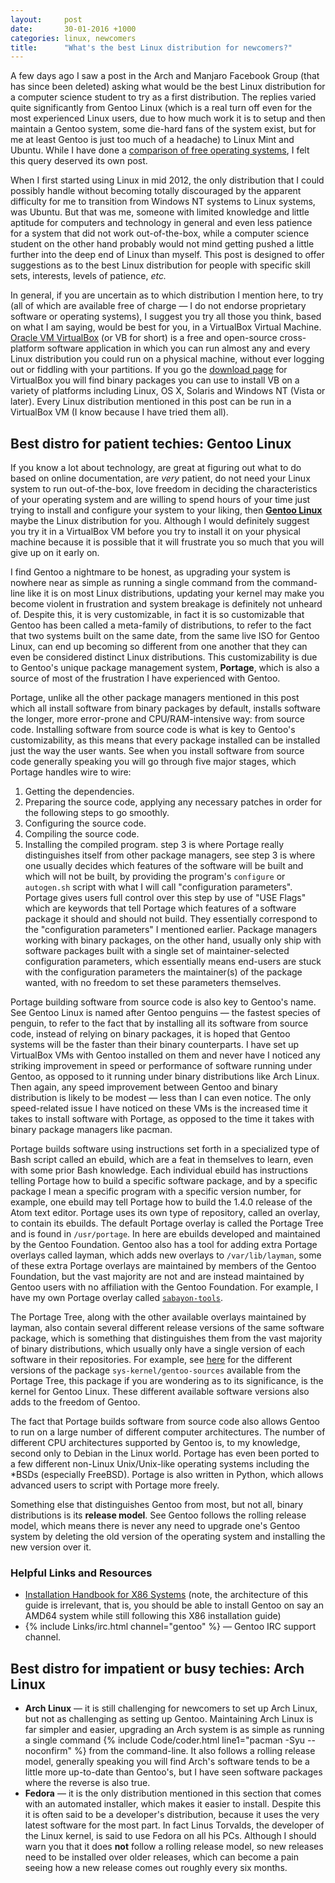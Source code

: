 ```yaml
---
layout:     post
date:       30-01-2016 +1000
categories: linux, newcomers
title:      "What's the best Linux distribution for newcomers?"
---
```


A few days ago I saw a post in the Arch and Manjaro Facebook Group (that has since been deleted) asking what would be the best Linux distribution for a computer science student to try as a first distribution. The replies varied quite significantly from Gentoo Linux (which is a real turn off even for the most experienced Linux users, due to how much work it is to setup and then maintain a Gentoo system, some die-hard fans of the system exist, but for me at least Gentoo is just too much of a headache) to Linux Mint and Ubuntu. While I have done a [comparison of free operating systems](/2016/01/07/comparison-of-free-operating-systems), I felt this query deserved its own post.

When I first started using Linux in mid 2012, the only distribution that I could possibly handle without becoming totally discouraged by the apparent difficulty for me to transition from Windows NT systems to Linux systems, was Ubuntu. But that was me, someone with limited knowledge and little aptitude for computers and technology in general and even less patience for a system that did not work out-of-the-box, while a computer science student on the other hand probably would not mind getting pushed a little further into the deep end of Linux than myself. This post is designed to offer suggestions as to the best Linux distribution for people with specific skill sets, interests, levels of patience, *etc.*

In general, if you are uncertain as to which distribution I mention here, to try (all of which are available free of charge &mdash; I do not endorse proprietary software or operating systems), I suggest you try all those you think, based on what I am saying, would be best for you, in a VirtualBox Virtual Machine. [Oracle VM VirtualBox](https://www.virtualbox.org/) (or VB for short) is a free and open-source cross-platform software application in which you can run almost any and every Linux distribution you could run on a physical machine, without ever logging out or fiddling with your partitions. If you go the [download page](https://www.virtualbox.org/wiki/Downloads) for VirtualBox you will find binary packages you can use to install VB on a variety of platforms including Linux, OS X, Solaris and Windows NT (Vista or later). Every Linux distribution mentioned in this post can be run in a VirtualBox VM (I know because I have tried them all).

## Best distro for patient techies: Gentoo Linux
If you know a lot about technology, are great at figuring out what to do based on online documentation, are *very* patient, do not need your Linux system to run out-of-the-box, love freedom in deciding the characteristics of your operating system and are willing to spend hours of your time just trying to install and configure your system to your liking, then [**Gentoo Linux**](https://www.gentoo.org) maybe the Linux distribution for you. Although I would definitely suggest you try it in a VirtualBox VM before you try to install it on your physical machine because it is possible that it will frustrate you so much that you will give up on it early on.

I find Gentoo a nightmare to be honest, as upgrading your system is nowhere near as simple as running a single command from the command-line like it is on most Linux distributions, updating your kernel may make you become violent in frustration and system breakage is definitely not unheard of. Despite this, it is very customizable, in fact it is so customizable that Gentoo has been called a meta-family of distributions, to refer to the fact that two systems built on the same date, from the same live ISO for Gentoo Linux, can end up becoming so different from one another that they can even be considered distinct Linux distributions. This customizability is due to Gentoo's unique package management system, **Portage**, which is also a source of most of the frustration I have experienced with Gentoo.

Portage, unlike all the other package managers mentioned in this post which all install software from binary packages by default, installs software the longer, more error-prone and CPU/RAM-intensive way: from source code. Installing software from source code is what is key to Gentoo's customizability, as this means that every package installed can be installed just the way the user wants. See when you install software from source code generally speaking you will go through five major stages, which Portage handles wire to wire:
1. Getting the dependencies.
2. Preparing the source code, applying any necessary patches in order for the following steps to go smoothly.
3. Configuring the source code.
4. Compiling the source code.
5. Installing the compiled program.
step 3 is where Portage really distinguishes itself from other package managers, see step 3 is where one usually decides which features of the software will be built and which will not be built, by providing the program's `configure` or `autogen.sh` script with what I will call "configuration parameters". Portage gives users full control over this step by use of "USE Flags" which are keywords that tell Portage which features of a software package it should and should not build. They essentially correspond to the "configuration parameters" I mentioned earlier. Package managers working with binary packages, on the other hand, usually only ship with software packages built with a single set of maintainer-selected configuration parameters, which essentially means end-users are stuck with the configuration parameters the maintainer(s) of the package wanted, with no freedom to set these parameters themselves.

Portage building software from source code is also key to Gentoo's name. See Gentoo Linux is named after Gentoo penguins &mdash; the fastest species of penguin, to refer to the fact that by installing all its software from source code, instead of relying on binary packages, it is hoped that Gentoo systems will be the faster than their binary counterparts. I have set up VirtualBox VMs with Gentoo installed on them and never have I noticed any striking improvement in speed or performance of software running under Gentoo, as opposed to it running under binary distributions like Arch Linux. Then again, any speed improvement between Gentoo and binary distribution is likely to be modest &mdash; less than I can even notice. The only speed-related issue I have noticed on these VMs is the increased time it takes to install software with Portage, as opposed to the time it takes with binary package managers like pacman.

Portage builds software using instructions set forth in a specialized type of Bash script called an ebuild, which are a feat in themselves to learn, even with some prior Bash knowledge. Each individual ebuild has instructions telling Portage how to build a specific software package, and by a specific package I mean a specific program with a specific version number, for example, one ebuild may tell Portage how to build the 1.4.0 release of the Atom text editor. Portage uses its own type of repository, called an overlay, to contain its ebuilds. The default Portage overlay is called the Portage Tree and is found in `/usr/portage`. In here are ebuilds developed and maintained by the Gentoo Foundation. Gentoo also has a tool for adding extra Portage overlays called layman, which adds new overlays to `/var/lib/layman`, some of these extra Portage overlays are maintained by members of the Gentoo Foundation, but the vast majority are not and are instead maintained by Gentoo users with no affiliation with the Gentoo Foundation. For example, I have my own Portage overlay called [`sabayon-tools`](https://github.com/fusion809/sabayon-tools).

The Portage Tree, along with the other available overlays maintained by layman, also contain several different release versions of the same software package, which is something that distinguishes them from the vast majority of binary distributions, which usually only have a single version of each software in their repositories. For example, see [here](https://packages.gentoo.org/packages/sys-kernel/gentoo-sources) for the different versions of the package `sys-kernel/gentoo-sources` available from the Portage Tree, this package if you are wondering as to its significance, is the kernel for Gentoo Linux. These different available software versions also adds to the freedom of Gentoo.

The fact that Portage builds software from source code also allows Gentoo to run on a large number of different computer architectures. The number of different CPU architectures supported by Gentoo is, to my knowledge, second only to Debian in the Linux world. Portage has even been ported to a few different non-Linux Unix/Unix-like operating systems including the &#42;BSDs (especially FreeBSD). Portage is also written in Python, which allows advanced users to script with Portage more freely.

Something else that distinguishes Gentoo from most, but not all, binary distributions is its **release model**. See Gentoo follows the rolling release model, which means there is never any need to upgrade one's Gentoo system by deleting the old version of the operating system and installing the new version over it.

### Helpful Links and Resources
* [Installation Handbook for X86 Systems](https://wiki.gentoo.org/wiki/Handbook:X86/Installation/About) (note, the architecture of this guide is irrelevant, that is, you should be able to install Gentoo on say an AMD64 system while still following this X86 installation guide)
* {% include Links/irc.html channel="gentoo" %} &mdash; Gentoo IRC support channel.

## Best distro for impatient or busy techies: Arch Linux
* **Arch Linux** &mdash; it is still challenging for newcomers to set up Arch Linux, but not as challenging as setting up Gentoo. Maintaining Arch Linux is far simpler and easier, upgrading an Arch system is as simple as running a single command {% include Code/coder.html line1="pacman -Syu --noconfirm" %} from the command-line. It also follows a rolling release model, generally speaking you will find Arch's software tends to be a little more up-to-date than Gentoo's, but I have seen software packages where the reverse is also true.
* **Fedora** &mdash; it is the only distribution mentioned in this section that comes with an automated installer, which makes it easier to install. Despite this it is often said to be a developer's distribution, because it uses the very latest software for the most part. In fact Linus Torvalds, the developer of the Linux kernel, is said to use Fedora on all his PCs. Although I should warn you that it does **not** follow a rolling release model, so new releases need to be installed over older releases, which can become a pain seeing how a new release comes out roughly every six months.
